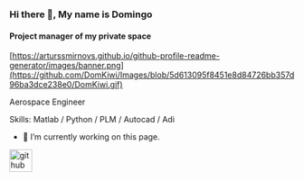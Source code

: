 ### Hi there 👋, My name is Domingo
#### Project manager of my private space
[https://arturssmirnovs.github.io/github-profile-readme-generator/images/banner.png](https://github.com/DomKiwi/Images/blob/5d613095f8451e8d84726bb357d96ba3dce238e0/DomKiwi.gif)

Aerospace Engineer 

Skills: Matlab / Python / PLM / Autocad / Adi

- 🔭 I’m currently working on this page. 


[<img src='https://cdn.jsdelivr.net/npm/simple-icons@3.0.1/icons/github.svg' alt='github' height='40'>](https://github.com/DomKiwi)  


